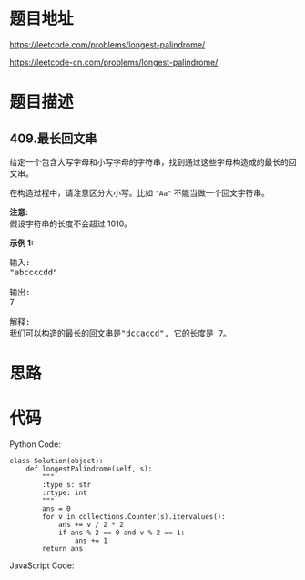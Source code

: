 # 题目地址
https://leetcode.com/problems/longest-palindrome/

https://leetcode-cn.com/problems/longest-palindrome/
# 题目描述
## 409.最长回文串
<p>给定一个包含大写字母和小写字母的字符串，找到通过这些字母构造成的最长的回文串。</p>

<p>在构造过程中，请注意区分大小写。比如&nbsp;<code>&quot;Aa&quot;</code>&nbsp;不能当做一个回文字符串。</p>

<p><strong>注意:</strong><br />
假设字符串的长度不会超过 1010。</p>

<p><strong>示例 1: </strong></p>

<pre>
输入:
&quot;abccccdd&quot;

输出:
7

解释:
我们可以构造的最长的回文串是&quot;dccaccd&quot;, 它的长度是 7。
</pre>

# 思路

# 代码
Python Code:

```
class Solution(object):
    def longestPalindrome(self, s):
        """
        :type s: str
        :rtype: int
        """
        ans = 0
        for v in collections.Counter(s).itervalues():
            ans += v / 2 * 2
            if ans % 2 == 0 and v % 2 == 1:
                ans += 1
        return ans
```
JavaScript Code:

```

```
